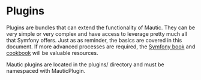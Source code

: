 # Plugins

Plugins are bundles that can extend the functionality of Mautic. They can be very simple or very complex and have access to leverage pretty much all that Symfony offers. Just as as reminder, the basics are covered in this document. If more advanced processes are required, the [Symfony book](http://symfony.com/doc/2.8/book/index.html) and [cookbook](http://symfony.com/doc/2.8/cookbook/index.html) will be valuable resources.

<aside class="notice">
Mautic plugins are located in the plugins/ directory and must be namespaced with MauticPlugin.
 </aside>